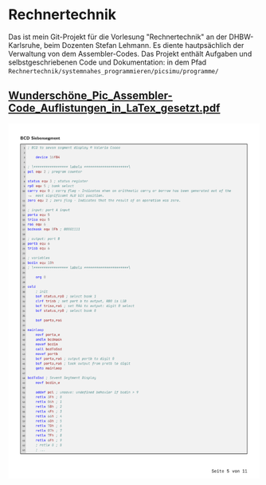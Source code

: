 # Rechnertechnik
Das ist mein Git-Projekt für die Vorlesung "Rechnertechnik" an der DHBW-Karlsruhe, beim Dozenten Stefan Lehmann.
Es diente hautpsächlich der Verwaltung von dem Assembler-Codes.
Das Projekt enthält Aufgaben und selbstgeschriebenen Code und Dokumentation: in dem Pfad ```Rechnertechnik/systemnahes_programmieren/picsimu/programme/``` 


## [Wunderschöne_Pic_Assembler-Code_Auflistungen_in_LaTex_gesetzt.pdf](Wundersch%C3%B6ne_Pic_Assembler-Code_Auflistungen_in_LaTex_gesetzt.pdf)


![assembler_listing.png](images%2Fassembler_listing.png)




















